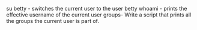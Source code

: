 su betty - switches the current user to the user betty
whoami - prints the effective username of the current user
groups- Write a script that prints all the groups the current user is part of.
